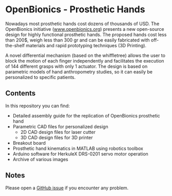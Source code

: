 ﻿# OpenBionics - Prosthetic Hands
 
Nowadays most prosthetic hands cost dozens of thousands of USD. The OpenBionics initiative (www.openbionics.org) presents a new open-source design for highly functional prosthetic hands. The proposed hands cost less than 200$, weigh less than 300 gr and can be easily fabricated with off-the-shelf materials and rapid prototyping techniques (3D Printing). 

A novel differential mechanism (based on the whiffletree) allows the user to block the motion of each finger independently and facilitates the execution of 144 different grasps with only 1 actuator. The design is based on parametric models of hand anthropometry studies, so it can easily be personalized to specific patients.

## Contents

In this repository you can find:
* Detailed assembly guide for the replication of OpenBionics prosthetic hand 
* Parametric CAD files for personalized design
  * 2D CAD design files for laser cutter 
  * 3D CAD design files for 3D printer
* Breakout board 
* Prosthetic hand kinematics in MATLAB using robotics toolbox
* Arduino software for HerkuleX DRS-0201 servo motor operation
* Archive of various images

## Notes

Please open a [GitHub issue](https://github.com/OpenBionics/Prosthetic-Hands/issues) if you encounter any problem.

